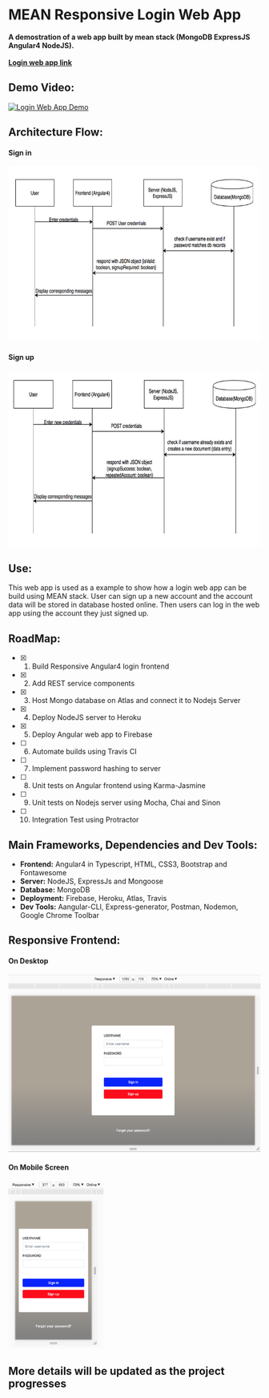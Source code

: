 # MEAN Responsive Login Web App

**A demostration of a web app built by mean stack (MongoDB ExpressJS Angular4 NodeJS).**
<br/><br/>**[Login web app link](https://jay-shi-mean-login.firebaseapp.com "login web app")** 

## Demo Video:

[![Login Web App Demo](https://img.youtube.com/vi/f74OIacMsdA/0.jpg)](https://www.youtube.com/watch?v=f74OIacMsdA)

## Architecture Flow:
#### Sign in
<img src="./imgs/signin-architecture.png" width="650" height="350" />

#### Sign up
<img src="./imgs/signup-architecture.png" width="650" height="350" />

## Use:
This web app is used as a example to show how a login web app can be build using MEAN stack. User can sign up a new account and the account data will be stored in database hosted online. Then users can log in the web app using the account they just signed up.

## RoadMap:
  - [x] 1. Build Responsive Angular4 login frontend
  - [x] 2. Add REST service components
  - [x] 3. Host Mongo database on Atlas and connect it to Nodejs Server
  - [x] 4. Deploy NodeJS server to Heroku
  - [x] 5. Deploy Angular web app to Firebase
  - [ ] 6. Automate builds using Travis CI
  - [ ] 7. Implement password hashing to server
  - [ ] 8. Unit tests on Angular frontend using Karma-Jasmine
  - [ ] 9. Unit tests on Nodejs server using Mocha, Chai and Sinon
  - [ ] 10. Integration Test using Protractor

## Main Frameworks, Dependencies and Dev Tools:
* **Frontend:** Angular4 in Typescript, HTML, CSS3, Bootstrap and Fontawesome
* **Server:** NodeJS, ExpressJs and Mongoose
* **Database:** MongoDB
* **Deployment:** Firebase, Heroku, Atlas, Travis
* **Dev Tools:** Aangular-CLI, Express-generator, Postman, Nodemon, Google Chrome Toolbar


## Responsive Frontend:
#### On Desktop
<img src="./imgs/rwd-desktop.png" width="633" height="354" />

#### On Mobile Screen
<img src="./imgs/rwd-mobile.png" width="190" height="335" />


## More details will be updated as the project progresses